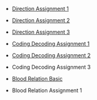 <html>
<head></head>
<body>
	<ul>
	  <li><a href="https://ambarfulzele.github.io/LearnKul---Shamma/Direction1.html">Direction Assignment 1</a></li>
	</ul>
	<ul>
	  <li><a href="https://ambarfulzele.github.io/LearnKul---Shamma/Direction2.html">Direction Assignment 2</a></li>
	</ul>
	<ul>
	  <li><a href="https://ambarfulzele.github.io/LearnKul---Shamma/Direction3.html">Direction Assignment 3</a></li>
	</ul>
	<ul>
	  <li><a href="https://ambarfulzele.github.io/LearnKul---Shamma/CodingDecoding1.html">Coding Decoding Assignment 1</a></li>
	</ul>
	<ul>
	  <li><a href="https://ambarfulzele.github.io/LearnKul---Shamma/CodingDecoding2.html">Coding Decoding Assignment 2</a></li>
	</ul>
	<ul>
	  <li><a href="https://ambarfulzele.github.io/LearnKul---Shamma/CodingDecoding3.html"></a>Coding Decoding Assignment 3</li>
	</ul>
	<ul>
	  <li><a href="https://ambarfulzele.github.io/LearnKul---Shamma/BloodRelationBasic.html">Blood Relation Basic</a></li>
	</ul>
	<ul>
	  <li><a href="https://ambarfulzele.github.io/LearnKul---Shamma/BloodRelation.html"></a>Blood Relation Assignment 1</li>
	</ul>
</body></html>
